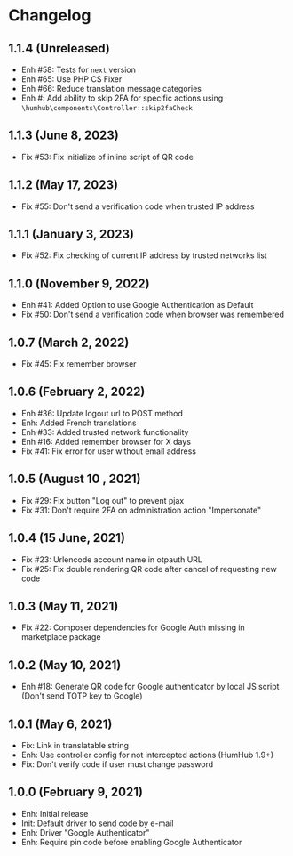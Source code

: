 Changelog
=========

1.1.4 (Unreleased)
----------------------
- Enh #58: Tests for `next` version
- Enh #65: Use PHP CS Fixer
- Enh #66: Reduce translation message categories
- Enh #: Add ability to skip 2FA for specific actions using `\humhub\components\Controller::skip2faCheck`

1.1.3 (June 8, 2023)
--------------------
- Fix #53: Fix initialize of inline script of QR code

1.1.2 (May 17, 2023)
-------------------
- Fix #55: Don't send a verification code when trusted IP address

1.1.1 (January 3, 2023)
-----------------------
- Fix #52: Fix checking of current IP address by trusted networks list

1.1.0 (November 9, 2022)
------------------------
- Enh #41: Added Option to use Google Authentication as Default
- Fix #50: Don't send a verification code when browser was remembered

1.0.7 (March 2, 2022)
---------------------
- Fix #45: Fix remember browser

1.0.6 (February 2, 2022)
-------------------------
- Enh #36: Update logout url to POST method
- Enh: Added French translations
- Enh #33: Added trusted network functionality
- Enh #16: Added remember browser for X days
- Fix #41: Fix error for user without email address

1.0.5 (August 10 , 2021)
-----------------------
- Fix #29: Fix button "Log out" to prevent pjax
- Fix #31: Don't require 2FA on administration action "Impersonate"

1.0.4 (15 June, 2021)
---------------------
- Fix #23: Urlencode account name in otpauth URL 
- Fix #25: Fix double rendering QR code after cancel of requesting new code

1.0.3 (May 11, 2021)
--------------------
- Fix #22: Composer dependencies for Google Auth missing in marketplace package 

1.0.2 (May 10, 2021)
--------------------
- Enh #18: Generate QR code for Google authenticator by local JS script (Don't send TOTP key to Google)

1.0.1 (May 6, 2021)
-------------------
- Fix: Link in translatable string
- Enh: Use controller config for not intercepted actions (HumHub 1.9+)
- Fix: Don't verify code if user must change password

1.0.0 (February 9, 2021)
------------------------
- Enh: Initial release
- Init: Default driver to send code by e-mail
- Enh: Driver "Google Authenticator"
- Enh: Require pin code before enabling Google Authenticator
